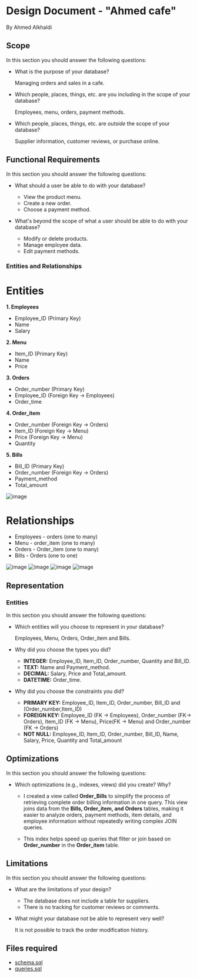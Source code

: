 # Design Document - "Ahmed cafe"

By Ahmed Alkhaldi

## Scope

In this section you should answer the following questions:

* What is the purpose of your database?

  Managing orders and sales in a cafe.
* Which people, places, things, etc. are you including in the scope of your database?

  Employees, menu, orders, payment methods.
* Which people, places, things, etc. are *outside* the scope of your database?

  Supplier information, customer reviews, or purchase online.

## Functional Requirements

In this section you should answer the following questions:

* What should a user be able to do with your database?
    - View the product menu.
    - Create a new order.
    - Choose a payment method.


* What's beyond the scope of what a user should be able to do with your database?
    - Modify or delete products.
    - Manage employee data.
    - Edit payment methods.


### Entities and Relationships

# Entities
**1. Employees**
 - Employee_ID (Primary Key)
 - Name
 - Salary

**2. Menu**
 - Item_ID (Primary Key)
 - Name
 - Price

**3. Orders**
 - Order_number (Primary Key)
 - Employee_ID (Foreign Key → Employees)
 - Order_time

**4. Order_item**
 - Order_number (Foreign Key → Orders)
 - Item_ID (Foreign Key → Menu)
 - Price (Foreign Key → Menu)
 - Quantity

**5. Bills**
 - Bill_ID (Primary Key)
 - Order_number (Foreign Key → Orders)
 - Payment_method
 - Total_amount

![image](https://i.postimg.cc/3rFwzFMf/TABELS.png)


# Relationships
- Employees - orders    (one to many)
- Menu - order_item (one to many)
- Orders - Order_item  (one to many)
- Bills - Orders    (one to one)
  
![image](https://i.postimg.cc/2jMCsLqB/1.jpg)
![image](https://i.postimg.cc/g0H5GjYp/2.jpg)
![image](https://i.postimg.cc/TwHtPWFz/3.jpg)
![image](https://i.postimg.cc/kM2mvNJt/4.jpg)

## Representation

### Entities

In this section you should answer the following questions:

* Which entities will you choose to represent in your database?

  Employees, Menu, Orders, Order_item and Bills.
* Why did you choose the types you did?

  - **INTEGER:** Employee_ID, Item_ID, Order_number, Quantity and Bill_ID.
  - **TEXT:** Name and Payment_method.
  - **DECIMAL:** Salary, Price and Total_amount.
  - **DATETIME:** Order_time.
* Why did you choose the constraints you did?

  - **PRIMARY KEY:** Employee_ID, Item_ID, Order_number, Bill_ID and (Order_number,Item_ID)
  - **FOREIGN KEY:**  Employee_ID (FK → Employees), Order_number (FK→ Orders), Item_ID (FK → Menu), Price(FK → Menu) and Order_number (FK → Orders)
  - **NOT NULL:** Employee_ID, Item_ID, Order_number, Bill_ID, Name, Salary, Price, Quantity and Total_amount



## Optimizations

In this section you should answer the following questions:

* Which optimizations (e.g., indexes, views) did you create? Why?
      
  - I created a view called **Order_Bills** to simplify the process of retrieving complete order billing information in one query.
  This view joins data from the **Bills, Order_item, and Orders** tables, making it easier to analyze orders, payment methods, item details, and employee information without repeatedly writing complex JOIN queries.

  - This index helps speed up queries that filter or join based on **Order_number** in the **Order_item** table.  


## Limitations

In this section you should answer the following questions:

* What are the limitations of your design?
  - The database does not include a table for suppliers.
  - There is no tracking for customer reviews or comments.
* What might your database not be able to represent very well?

  It is not possible to track the order modification history.


## Files required
- [schema.sql](https://gist.github.com/AhmedAlkhaldi93/90a9761b00784d14f37148a091dcd1a4)
- [queries.sql](https://gist.github.com/AhmedAlkhaldi93/1a18a74ecd8ca803b54edf2b9d9789b1)
